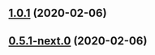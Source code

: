 ## [1.0.1](https://github.com/skypilotcc/common-types/compare/v0.5.1-next.0...v1.0.1) (2020-02-06)



## [0.5.1-next.0](https://github.com/skypilotcc/common-types/compare/v0.5.1...v0.5.1-next.0) (2020-02-06)



